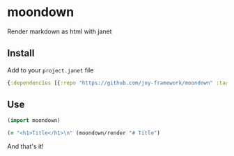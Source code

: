 # moondown

Render markdown as html with janet

## Install

Add to your `project.janet` file

```clojure
{:dependencies [{:repo "https://github.com/joy-framework/moondown" :tag "0.1.0"}]}
```

## Use

```clojure
(import moondown)

(= "<h1>Title</h1>\n" (moondown/render "# Title")
```

And that's it!
